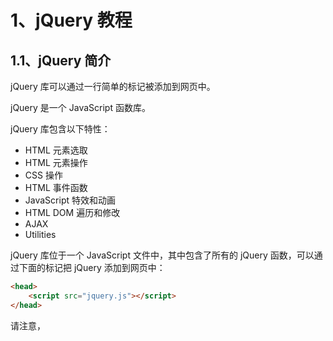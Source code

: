 # 1、jQuery 教程

## 1.1、jQuery 简介

jQuery 库可以通过一行简单的标记被添加到网页中。

jQuery 是一个 JavaScript 函数库。

jQuery 库包含以下特性：

- HTML 元素选取
- HTML 元素操作
- CSS 操作
- HTML 事件函数
- JavaScript 特效和动画
- HTML DOM 遍历和修改
- AJAX
- Utilities

jQuery 库位于一个 JavaScript 文件中，其中包含了所有的 jQuery 函数，可以通过下面的标记把 jQuery 添加到网页中：

```html
<head>
	<script src="jquery.js"></script>
</head>
```

请注意，<script> 标签应该位于页面的 <head> 部分。JavaScript 是 HTML5 以及所有现代浏览器中的默认脚本语言！所以不需要在 <script> 标签中使用 type="text/javascript" 。



下载 jQuery
共有两个版本的 jQuery 可供下载：一份是精简过的，另一份是未压缩的（供调试或阅读）；这两个版本都可从  [jQuery.com](http://docs.jquery.com/Downloading_jQuery#Download_jQuery)  下载。



如果不愿意在自己的计算机上存放 jQuery 库，那么可以从 Google 或 Microsoft 加载 CDN jQuery 核心文件。

```html
<!--使用 Google 的 CDN-->
<script type="text/javascript" src="http://ajax.googleapis.com/ajax/libs/jquery/1.8.0/jquery.min.js"></script>

<!--使用 Microsoft 的 CDN-->
<script type="text/javascript" src="http://ajax.aspnetcdn.com/ajax/jQuery/jquery-1.8.0.js"></script>
```

使用谷歌或微软的 jQuery，有一个很大的优势：许多用户在访问其他站点时，已经从谷歌或微软加载过 jQuery。当他们访问您的站点时，会从缓存中加载 jQuery，这样可以减少加载时间。同时，大多数 CDN 都可以确保当用户向其请求文件时，会从离用户最近的服务器上返回响应，这样也可以提高加载速度。



## 1.2、jQuery 语法

通过 jQuery，您可以选取（查询，query） HTML 元素，并对它们执行“操作”（actions）。



基础语法是：*$(selector).action()*

- 美元符号定义 jQuery
- 选择符（selector）“查询”和“查找” HTML 元素
- jQuery 的 action() 执行对元素的操作

示例：

`$(this).hide()` - 隐藏当前元素

`$("p").hide()` - 隐藏所有段落

`$(".test").hide()` - 隐藏所有 class="test" 的所有元素

`$("#test").hide()` - 隐藏所有 id="test" 的元素



**文档就绪函数**

实例中的所有 jQuery 函数位于一个 document ready 函数中：

```javascript
$(document).ready(function(){
	--- jQuery functions go here ----
});
//可以简写为
$(function(){
    --- jQuery functions go here ----
})
```

这是为了防止文档在完全加载（就绪）之前运行 jQuery 代码。

如果在文档没有完全加载之前就运行函数，操作可能失败。下面是两个具体的例子：

- 试图隐藏一个不存在的元素
- 获得未完全加载的图像的大小



## 1.3、jQuery 选择器

jQuery 元素选择器和属性选择器允许您通过标签名、属性名或内容对 HTML 元素进行选择。

选择器允许您对 HTML 元素组或单个元素进行操作。

在 HTML DOM 术语中：选择器允许您对 DOM 元素组或单个 DOM 节点进行操作。



| 选择器               | 实例                         | 选取                                       |
| -------------------- | ---------------------------- | ------------------------------------------ |
| `*`                  | `$("*")`                     | 所有元素                                   |
| `#id`                | `$("#lastname")`             | id="lastname" 的元素                       |
| `.class`             | `$(".intro")`                | 所有 class="intro" 的元素                  |
| `element`            | `$("p")`                     | 所有 <p> 元素                              |
| `.class.class`       | `$(".intro.demo")`           | 所有 class="intro" 且 class="demo" 的元素  |
|                      |                              |                                            |
| `:first`             | `$("p:first")`               | 第一个 <p> 元素                            |
| `:last`              | `$("p:last")`                | 最后一个 <p> 元素                          |
| `:even`              | `$("tr:even")`               | 所有偶数 <tr> 元素                         |
| `:odd`               | `$("tr:odd")`                | 所有奇数 <tr> 元素                         |
|                      |                              |                                            |
| `:eq(index)`         | `$("ul li:eq(3)")`           | 列表中的第四个元素（index 从 0 开始）      |
| `gt(no)`             | `$("ul li:gt(3)")`           | 列出 index 大于 3 的元素                   |
| `lt(no)`             | `$("ul li:lt(3)")`           | 列出 index 小于 3 的元素                   |
| `:not(*selector*)`   | `$("input:not(:empty)")`     | 所有不为空的 input 元素                    |
|                      |                              |                                            |
| `:header`            | `$(":header")`               | 所有标题元素 `<h1>` - `<h6>`               |
| `:animated`          |                              | 所有动画元素                               |
|                      |                              |                                            |
| `:contains(text)`    | `$(":contains('W3School')")` | 包含指定字符串的所有元素                   |
| `:empty`             | `$(":empty")`                | 无子（元素）节点的所有元素                 |
| `:hidden`            | `$("p:hidden")`              | 所有隐藏的 <p> 元素                        |
| `:visible`           | `$("table:visible")`         | 所有可见的表格                             |
|                      |                              |                                            |
| `s1,s2,s3`           | `$("th,td,.intro")`          | 所有带有匹配选择的元素                     |
|                      |                              |                                            |
| `[attribute]`        | `$("[href]")`                | 所有带有 href 属性的元素                   |
| `[attribute=value]`  | `$("[href='#']")`            | 所有 href 属性的值等于 "#" 的元素          |
| `[attribute!=value]` | `$("[href!='#']")`           | 所有 href 属性的值不等于 "#" 的元素        |
| `[attribute$=value]` | `$("[href$='.jpg']")`        | 所有 href 属性的值包含以 ".jpg" 结尾的元素 |
|                      |                              |                                            |
| `:input`             | `$(":input")`                | 所有 <input> 元素                          |
| `:text`              | `$(":text")`                 | 所有 type="text" 的 <input> 元素           |
| `:password`          | `$(":password")`             | 所有 type="password" 的 <input> 元素       |
| `:radio`             | `$(":radio")`                | 所有 type="radio" 的 <input> 元素          |
| `:checkbox`          | `$(":checkbox")`             | 所有 type="checkbox" 的 <input> 元素       |
| `:submint`           | `$(":submit")`               | 所有 type="submit" 的 <input> 元素         |
| `:reset`             | `$(":reset")`                | 所有 type="reset" 的 <input> 元素          |
| `:button`            | `$(":button")`               | 所有 type="button" 的 <input> 元素         |
| `:image`             | `$(":image")`                | 所有 type="image" 的 <input> 元素          |
| `:file`              | `$(":file")`                 | 所有 type="file" 的 <input> 元素           |
|                      |                              |                                            |
| `:enabled`           | `$(":enabled")`              | 所有激活的 input 元素                      |
| `:disabled`          | `$(":disabled")`             | 所有禁用的 input 元素                      |
| `:selected`          | `$(":selected")`             | 所有被选取的 input 元素                    |
| `:checked`           | `$(":checked")`              | 所有被选中的 input 元素                    |



**更多的选择器实例**

| 语法                   | 描述                                                 |
| ---------------------- | ---------------------------------------------------- |
| `$(this)`              | 当前 HTML 元素                                       |
| `$("ul li:first")`     | 每个 <ul> 的第一个 <li> 元素                         |
| `$("div#intro .head")` | id="intro" 的 <div> 元素中的所有 class="head" 的元素 |



## 1.4、jQuery 事件

jQuery 是为事件处理特别设计的。

<br>

**jQuery 事件函数**

jQuery 事件处理方法是 jQuery 中的核心函数。

事件处理程序指的是当 HTML 中发生某些事件时所调用的方法。术语由事件 “触发”（或“激发”）经常会被使用。

```html
<body>
    <h2>This is a heading</h2>
    <p>This is a paragraph.</p>
    <p>This is another paragraph.</p>
    <button type="button">Click me</button>
    <script>
        $(document).ready(function () {
            $("button").click(function () {
                $("p").hide();
            })
        })
    </script>
</body>
```

在上面的例子中，当按钮的点击事件被触发时会调用一个函数：

```javascript
$("button").click(function() {..some code... } )
```

该方法隐藏所有 `<p>` 元素：

```javascript
$("p").hide();
```

<br>

**jQuery 名称冲突**

jQuery 使用 `$` 符号作为 jQuery 的简写方式。

某些其他 JavaScript 库中的函数（比如 Prototype）同样使用 `$` 符号；jQuery 使用名为 `noConflict()` 的方法来解决该问题。

`var jq=jQuery.noConflict()`，帮助您使用自己的名称（比如 `jq`）来代替 `$` 符号。

```html
<body>
    <p>这是一个段落。</p>
    <button>测试 jQuery</button>
    <script>
        //$ => jQuery
        $.noConflict();
        //$ => jQ
        //var jQ = jQuery.noConflict();
        jQuery(document).ready(function () {
            jQuery("button").click(function () {
                jQuery("p").text("jQuery 仍在运行！");
            });
        });
    </script>
</body>
```

<br>

**jQuery 事件**

下面是 jQuery 中事件方法的一些例子：

| Event 函数                        | 绑定函数至                                     |
| --------------------------------- | ---------------------------------------------- |
| `$(document).ready(function)`     | 将函数绑定到文档的就绪事件（当文档完成加载时） |
| `$(selector).click(function)`     | 触发或将函数绑定到被选元素的点击事件           |
| `$(selector).dblclick(function)`  | 触发或将函数绑定到被选元素的双击事件           |
| `$(selector).focus(function)`     | 触发或将函数绑定到被选元素的获得焦点事件       |
| `$(selector).mouseover(function)` | 触发或将函数绑定到被选元素的鼠标悬停事件       |

<br>

**jQuery 获取当前事件对象**

有两种常用方法：

- 通过参数传入：

	```html
	<button onclick="clickEvent(this)"></button>
	...
	<script>
	    function clickEvent(event) {
	        $(event);
	    }
	</script>
	```

- 在事件方法体中通过 `$(this)` 获取：

	```html
	<button id="btn"></button>
	...
	<script>
	    $('#btn').click(function () {
	        $(this);
	    })
	</script>
	```

<br>

# 2、jQuery 效果 

## 2.1、jQuery 隐藏/显示

**jQuery hide() 和 show()**

通过 jQuery，可以使用 hide() 和 show() 方法来隐藏和显示 HTML 元素：

```javascript
$("#hide").click(function(){
  $("p").hide();
});

$("#show").click(function(){
  $("p").show();
});
```

语法：

```javascript
$(selector).hide(speed,callback);
$(selector).show(speed,callback);
```

可选的 speed 参数规定隐藏/显示的速度，可以取以下值："slow"、"fast" 或毫秒。

可选的 callback 参数是隐藏或显示完成后所执行的函数名称。



**jQuery toggle()**

通过 jQuery，您可以使用 toggle() 方法来切换 hide() 和 show() 方法。

显示被隐藏的元素，并隐藏已显示的元素：

```javascript
$("button").click(function(){
  $("p").toggle();
});
```

语法：

```javascript
$(selector).toggle(speed,callback);
```

可选的 speed 参数规定隐藏/显示的速度，可以取以下值："slow"、"fast" 或毫秒。

可选的 callback 参数是 toggle() 方法完成后所执行的函数名称。



## 2.2、jQuery 淡入淡出

通过 jQuery 可以实现元素的淡入淡出效果。

jQuery 拥有下面四种 fade 方法：

- fadeIn()
- fadeOut()
- fadeToggle()
- fadeTo()



**jQuery fadeIn() 方法**

jQuery fadeIn() 用于淡入已隐藏的元素。

```javascript
$("button").click(function(){
  $("#div1").fadeIn();
  $("#div2").fadeIn("slow");
  $("#div3").fadeIn(3000);
});
```

语法：

```javascript
$(selector).fadeIn(speed,callback);
```

可选的 speed 参数规定效果的时长。它可以取以下值："slow"、"fast" 或毫秒。

可选的 callback 参数是 fading 完成后所执行的函数名称。



**jQuery fadeOut() 方法**

jQuery fadeOut() 方法用于淡出可见元素。

```javascript
$("button").click(function(){
  $("#div1").fadeOut();
  $("#div2").fadeOut("slow");
  $("#div3").fadeOut(3000);
});
```

语法：

```javascript
$(selector).fadeOut(speed,callback);
```

可选的 speed 参数规定效果的时长。它可以取以下值："slow"、"fast" 或毫秒。

可选的 callback 参数是 fading 完成后所执行的函数名称。



**jQuery fadeToggle() 方法**

jQuery fadeToggle() 方法可以在 fadeIn() 与 fadeOut() 方法之间进行切换。

如果元素已淡出，则 fadeToggle() 会向元素添加淡入效果。如果元素已淡入，则 fadeToggle() 会向元素添加淡出效果。

```javascript
$("button").click(function(){
  $("#div1").fadeToggle();
  $("#div2").fadeToggle("slow");
  $("#div3").fadeToggle(3000);
});
```

语法：

```javascript
$(selector).fadeToggle(speed,callback);
```

可选的 speed 参数规定效果的时长。它可以取以下值："slow"、"fast" 或毫秒。

可选的 callback 参数是 fading 完成后所执行的函数名称。



**jQuery fadeTo() 方法**

jQuery fadeTo() 方法允许渐变为给定的不透明度（值介于 0 与 1 之间）。

```javascript
$("button").click(function(){
  $("#div1").fadeTo("slow",0.15);
  $("#div2").fadeTo("slow",0.4);
  $("#div3").fadeTo("slow",0.7);
});
```

语法：

```javascript
$(selector).fadeTo(speed,opacity,callback);
```

必需的 speed 参数规定效果的时长。它可以取以下值："slow"、"fast" 或毫秒。

fadeTo() 方法中必需的 opacity 参数将淡入淡出效果设置为给定的不透明度（值介于 0 与 1 之间）。

可选的 callback 参数是该函数完成后所执行的函数名称。



## 2.3、jQuery 滑动

jQuery 滑动方法可使元素上下滑动。

jQuery 拥有以下滑动方法：

- slideDown()
- slideUp()
- slideToggle()



**jQuery slideDown() 方法**

jQuery slideDown() 方法用于向下滑动元素。

```javascript
$("#flip").click(function(){
  $("#panel").slideDown();
});
```

语法：

```javascript
$(selector).slideDown(speed,callback);
```

可选的 speed 参数规定效果的时长。它可以取以下值："slow"、"fast" 或毫秒。

可选的 callback 参数是滑动完成后所执行的函数名称。



**jQuery slideUp() 方法**

jQuery slideUp() 方法用于向上滑动元素。

```javascript
$("#flip").click(function(){
  $("#panel").slideUp();
});
```

语法：

```javascript
$(selector).slideUp(speed,callback);
```

可选的 speed 参数规定效果的时长。它可以取以下值："slow"、"fast" 或毫秒。

可选的 callback 参数是滑动完成后所执行的函数名称。



**jQuery slideToggle() 方法**

jQuery slideToggle() 方法可以在 slideDown() 与 slideUp() 方法之间进行切换。

如果元素向下滑动，则 slideToggle() 可向上滑动它们。

如果元素向上滑动，则 slideToggle() 可向下滑动它们。

```javascript
$("#flip").click(function(){
  $("#panel").slideToggle();
});
```

语法：

```javascript
$(selector).slideToggle(speed,callback);
```

可选的 speed 参数规定效果的时长。它可以取以下值："slow"、"fast" 或毫秒。

可选的 callback 参数是滑动完成后所执行的函数名称。



## 2.4、jQuery 动画

jQuery animate() 方法允许创建自定义的动画。



**jQuery 动画 - animate() 方法**

jQuery animate() 方法用于创建自定义动画。

```javascript
//把 <div> 元素移动到左边，直到 left 属性等于 250 像素为止
$("button").click(function(){
  $("div").animate({left:'250px'});
}); 
```

语法：

```javascript
$(selector).animate({params},speed,callback);
```

必需的 params 参数定义形成动画的 CSS 属性。

可选的 speed 参数规定效果的时长。它可以取以下值："slow"、"fast" 或毫秒。

可选的 callback 参数是动画完成后所执行的函数名称。

**提示：**默认地，所有 HTML 元素都有一个静态位置，且无法移动。如需对位置进行操作，要记得首先把元素的 CSS position 属性设置为 relative、fixed 或 absolute！



**jQuery animate() - 操作多个属性**

注意，生成动画的过程中可同时使用多个属性：

```javascript
$("button").click(function(){
  $("div").animate({
    left:'250px',
    opacity:'0.5',
    height:'150px',
    width:'150px'
  });
});
```

==几乎==可以用 animate() 方法来操作所有 CSS 属性！不过，需要记住一件重要的事情：当使用 animate() 时，必须使用 Camel 标记法（驼峰）书写所有的属性名，比如，必须使用 paddingLeft 而不是 padding-left，使用 marginRight 而不是 margin-right，等等。

同时，色彩动画并不包含在核心 jQuery 库中；如果需要生成颜色动画，需要从 jQuery.com 下载 Color Animations 插件。



**jQuery animate() - 使用相对值**

也可以定义相对值（该值相对于元素的当前值）。需要在值的前面加上 += 或 -=：

```javascript
$("button").click(function(){
  $("div").animate({
    left:'250px',
    height:'+=150px',
    width:'+=150px'
  });
});
```



**jQuery animate() - 使用预定义的值**

甚至可以把属性的动画值设置为 "show"、"hide" 或 "toggle"：

```javascript
$("button").click(function(){
  $("div").animate({
    height:'toggle'
  });
});
```



**jQuery animate() - 使用队列功能**

默认地，jQuery 提供针对动画的队列功能。

这意味着如果在彼此之后编写多个 animate() 调用，jQuery 会创建包含这些方法调用的“内部”队列。然后逐一运行这些 animate 调用。

```javascript
//隐藏，如果希望在彼此之后执行不同的动画，那么需要利用队列功能
$("button").click(function(){
  var div=$("div");
  div.animate({height:'300px',opacity:'0.4'},"slow");
  div.animate({width:'300px',opacity:'0.8'},"slow");
  div.animate({height:'100px',opacity:'0.4'},"slow");
  div.animate({width:'100px',opacity:'0.8'},"slow");
});
```

```javascript
// 将<div> 元素移动到右边，然后增加文本的字号：
$("button").click(function(){
  var div=$("div");
  div.animate({left:'100px'},"slow");
  div.animate({fontSize:'3em'},"slow");
});
```



## 2.5、jQuery stop()

jQuery stop() 方法用于在动画或效果完成前对它们进行停止。

stop() 方法适用于所有 jQuery 效果函数，包括滑动、淡入淡出和自定义动画。

```javascript
$("#stop").click(function(){
  $("#panel").stop();
});
```

语法：

```javascript
$(selector).stop(stopAll,goToEnd);
```

可选的 stopAll 参数规定是否应该清除动画队列。默认是 false，即仅停止活动的动画，允许任何排入队列的动画向后执行。

可选的 goToEnd 参数规定是否立即完成当前动画。默认是 false。

因此，默认地，stop() 会清除在被选元素上指定的当前动画。



## 2.6、jQuery Callback

**jQuery 动画的问题**

许多 jQuery 函数涉及动画。这些函数也许会将 *speed* 或 *duration* 作为可选参数。

例子：**$("p").hide("slow")**

*speed* 或 *duration* 参数可以设置许多不同的值，比如 "slow", "fast", "normal" 或毫秒。

```javascript
$("button").click(function(){
  $("p").hide(1000);
});
```

由于 JavaScript 语句（指令）是逐一执行的 - 按照次序，动画之后的语句可能会产生错误或页面冲突，因为动画还没有完成。

为了避免这个情况，可以以参数的形式添加 Callback 函数。



**jQuery Callback 函数**

当动画 100% 完成后，即调用 Callback 函数。

典型的语法：

```javascript
$(selector).hide(speed,callback)
```

*callback* 参数是一个在 hide 操作完成后被执行的函数。

错误（没有 callback）

```javascript
$("p").hide(1000);
alert("The paragraph is now hidden");
```

正确（有 callback）

```javascript
$("p").hide(1000,function(){
alert("The paragraph is now hidden");
});
```



## 2.7、jQuery Chaining

通过 jQuery 可以把动作/方法链接起来。Chaining 允许在一条语句中运行多个 jQuery 方法（在相同的元素上）。



**jQuery 方法链接**

直到现在，我们都是一次写一条 jQuery 语句（一条接着另一条）；不过，有一种名为链接（chaining）的技术，允许在相同的元素上运行多条 jQuery 命令，一条接着另一条。这样的话，浏览器就不必多次查找相同的元素。

如需链接一个动作，只需简单地把该动作追加到之前的动作上。

下面的例子把 css(), slideUp(), and slideDown() 链接在一起。"p1" 元素首先会变为红色，然后向上滑动，然后向下滑动：

```javascript
$("#p1").css("color","red").slideUp(2000).slideDown(2000);
```

如果需要，我们也可以添加多个方法调用。

**提示：**当进行链接时，代码行会变得很差。不过，jQuery 在语法上不是很严格；可以按照希望的格式来写，包含折行和缩进。

```javascript
$("#p1").css("color","red")
  .slideUp(2000)
  .slideDown(2000);
```

jQuery 会抛掉多余的空格，并按照一行长代码来执行上面的代码行。



# 3、jQuery HTML

## 3.1、jQuery 获取

jQuery 拥有可操作 HTML 元素和属性的强大方法。



**获得内容 - text()、html() 以及 val()**

三个简单实用的用于 DOM 操作的 jQuery 方法：

- text() - 设置或返回所选元素的文本内容
- html() - 设置或返回所选元素的内容（包括 HTML 标记）
- val() - 设置或返回表单字段的值

```javascript
$("#btn1").click(function(){
  alert("Text: " + $("#test").text());
});
$("#btn2").click(function(){
  alert("HTML: " + $("#test").html());
});
```

```javascript
$("#btn1").click(function(){
  alert("Value: " + $("#test").val());
});
```



**获取属性 - attr()**

jQuery attr() 方法用于获取属性值。

```javascript
$("button").click(function(){
  alert($("#w3s").attr("href"));
});
```



**获取属性 - prop()**

```javascript
$("button").click(function(){
    alert($("div").attr("color"));
});
```



## 3.2、jQuery 设置

**设置内容 - text()、html() 以及 val()**

- text() - 设置或返回所选元素的文本内容
- html() - 设置或返回所选元素的内容（包括 HTML 标记）
- val() - 设置或返回表单字段的值

```javascript
$("#btn1").click(function(){
  $("#test1").text("Hello world!");
});
$("#btn2").click(function(){
  $("#test2").html("<b>Hello world!</b>");
});
$("#btn3").click(function(){
  $("#test3").val("Dolly Duck");
});
```

上面的三个 jQuery 方法：text()、html() 以及 val()，同样拥有回调函数。回调函数由两个参数：被选元素列表中当前元素的下标，以及原始（旧的）值。然后以函数新值返回您希望使用的字符串。

```javascript
$("#btn1").click(function(){
  $("#test1").text(function(i,origText){
    return "Old text: " + origText + " New text: Hello world!
    (index: " + i + ")";
  });
});

$("#btn2").click(function(){
  $("#test2").html(function(i,origText){
    return "Old html: " + origText + " New html: Hello <b>world!</b>
    (index: " + i + ")";
  });
});
```



**设置属性 - attr()**

jQuery attr() 方法也用于设置/改变属性值。

```javascript
$("button").click(function(){
  $("#w3s").attr("href","http://www.w3school.com.cn/jquery");
});
```

attr() 方法也允许同时设置多个属性。

```javascript
$("button").click(function(){
  $("#w3s").attr({
    "href" : "http://www.w3school.com.cn/jquery",
    "title" : "W3School jQuery Tutorial"
  });
});
```

jQuery 方法 attr()，也提供回调函数。回调函数由两个参数：被选元素列表中当前元素的下标，以及原始（旧的）值。然后以函数新值返回您希望使用的字符串。

```javascript
$("button").click(function(){
  $("#w3s").attr("href", function(i,origValue){
    return origValue + "/jquery";
  });
});
```



**设置属性 - prop()**

prop() 方法设置或返回被选元素的属性和值。功能和 attr() 基本相似，但是用法上有所不同。

在 1.9.0 的版本中：

```html
<input type="checkbox" />
<script>
    $(function() {
        $('input').click(function() {
            $(this).attr('checked');
        });
    });
</script>
```

点击 checkbox，**结果都是 undefined**，而在 1.8.3 的版本中，**结果是 checked 和 undefined**。

根据官方的建议：**要检索和更改 DOM 属性，例如表单元素的选中、选中或禁用状态，请使用 .prop（）方法。**



## 3.3、jQuery 添加

通过 jQuery，可以很容易地添加新元素/内容。

- append() - 在被选元素的结尾插入内容
- prepend() - 在被选元素的开头插入内容
- after() - 在被选元素之后插入内容
- before() - 在被选元素之前插入内容



**jQuery append() 方法**

jQuery append() 方法在被选元素的结尾插入内容。

```javascript
$("p").append("Some appended text.");
```



**jQuery prepend() 方法**

jQuery prepend() 方法在被选元素的开头插入内容。

```javascript
$("p").prepend("Some prepended text.");
```



**通过 append() 和 prepend() 方法添加若干新元素**

append() 和 prepend() 方法能够通过参数接收无限数量的新元素。可以通过 jQuery 来生成文本/HTML（就像上面的例子那样），或者通过 JavaScript 代码和 DOM 元素。

在下面的例子中，创建若干个新元素。这些元素可以通过 text/HTML、jQuery 或者 JavaScript/DOM 来创建。然后通过 append() 方法把这些新元素追加到文本中（对 prepend() 同样有效）：

```javascript
function appendText(){
  var txt1="<p>Text.</p>";               // 以 HTML 创建新元素
  var txt2=$("<p></p>").text("Text.");   // 以 jQuery 创建新元素
  var txt3=document.createElement("p");  // 以 DOM 创建新元素
  txt3.innerHTML="Text.";
  $("p").append(txt1,txt2,txt3);         // 追加新元素
}
```



**jQuery after() 和 before() 方法**

jQuery after() 方法在被选元素之后插入内容。

jQuery before() 方法在被选元素之前插入内容。

```javascript
$("img").after("Some text after");

$("img").before("Some text before");
```



**通过 after() 和 before() 方法添加若干新元素**

after() 和 before() 方法能够通过参数接收无限数量的新元素。可以通过 text/HTML、jQuery 或者 JavaScript/DOM 来创建新元素。

在下面的例子中，创建若干个新元素。这些元素可以通过 text/HTML、jQuery 或者 JavaScript/DOM 来创建。然后通过 after() 方法把这些新元素插到文本中（对 before() 同样有效）：

```javascript
function afterText(){
  var txt1="<b>I </b>";                    // 以 HTML 创建新元素
  var txt2=$("<i></i>").text("love ");     // 通过 jQuery 创建新元素
  var txt3=document.createElement("big");  // 通过 DOM 创建新元素
  txt3.innerHTML="jQuery!";
  $("img").after(txt1,txt2,txt3);          // 在 img 之后插入新元素
}
```



## 3.4、jQuery 删除

通过 jQuery，可以很容易地删除已有的 HTML 元素。

- remove() - 删除被选元素（及其子元素）
- empty() - 从被选元素中删除子元素



**jQuery remove() 方法**

jQuery remove() 方法删除被选元素及其子元素。

```javascript
$("#div1").remove();
```



**jQuery empty() 方法**

jQuery empty() 方法删除被选元素的子元素。

```javascript
$("#div1").empty();
```



**过滤被删除的元素**

jQuery remove() 方法也可接受一个参数，允许对被删元素进行过滤；该参数可以是任何 jQuery 选择器的语法。

```javascript
//删除 class="italic" 的所有 <p> 元素：
$("p").remove(".italic");
```



## 3.5、jQuery CSS 类

jQuery 拥有若干进行 CSS 操作的方法。

- addClass() - 向被选元素添加一个或多个类
- removeClass() - 从被选元素删除一个或多个类
- toggleClass() - 对被选元素进行添加/删除类的切换操作
- css() - 设置或返回样式属性

下面的样式表将用于 3.5 的所有例子：

```css
.important{
  font-weight:bold;
  font-size:xx-large;
}

.blue{
  color:blue;
}
```



**jQuery addClass() 方法**

在添加类时，也可以选取多个元素：

```javascript
$("button").click(function(){
  $("h1,h2,p").addClass("blue");
  $("div").addClass("important");
});
```

也可以在 addClass() 方法中规定多个类：

```javascript
$("button").click(function(){
  $("#div1").addClass("important blue");
});
```



**jQuery removeClass() 方法**

```javascript
$("button").click(function(){
  $("h1,h2,p").removeClass("blue");
});
```



**jQuery toggleClass() 方法**

该方法对被选元素进行添加/删除类的切换操作：

```javascript
$("button").click(function(){
  $("h1,h2,p").toggleClass("blue");
});
```



## 3.6、jQuery css()

css() 方法设置或返回被选元素的一个或多个样式属性。



**返回 CSS 属性**

如需返回指定的 CSS 属性的值，请使用如下语法：

```javascript
css("propertyname");
```

```javascript
//返回首个匹配元素的 background-color 值：
$("p").css("background-color");
```



**设置 CSS 属性**

如需设置指定的 CSS 属性，请使用如下语法：

```javascript
css("propertyname","value");
```

```javascript
//为所有匹配元素设置 background-color 值：
$("p").css("background-color","yellow");
```



**设置多个 CSS 属性**

如需设置多个 CSS 属性，使用如下语法：

```javascript
css({"propertyname":"value","propertyname":"value",...});
```

为所有匹配元素设置 background-color 和 font-size：

```javascript
$("p").css({"background-color":"yellow","font-size":"200%"});
```



## 3.7、jQuery 尺寸

通过 jQuery，很容易处理元素和浏览器窗口的尺寸。

jQuery 提供多个处理尺寸的重要方法：

- width()
- height()
- innerWidth()
- innerHeight()
- outerWidth()
- outerHeight()



**jQuery width() 和 height() 方法**

width() 方法设置或返回元素的宽度（不包括内边距、边框或外边距）。

height() 方法设置或返回元素的高度（不包括内边距、边框或外边距）。

```javascript
//返回指定的 <div> 元素的宽度和高度：
$("button").click(function(){
  var txt="";
  txt+="Width: " + $("#div1").width() + "</br>";
  txt+="Height: " + $("#div1").height();
  $("#div1").html(txt);
});
```



**jQuery innerWidth() 和 innerHeight() 方法**

innerWidth() 方法返回元素的宽度（包括内边距）。

innerHeight() 方法返回元素的高度（包括内边距）。

```javascript
//返回指定的 <div> 元素的 inner-width/height：
$("button").click(function(){
  var txt="";
  txt+="Inner width: " + $("#div1").innerWidth() + "</br>";
  txt+="Inner height: " + $("#div1").innerHeight();
  $("#div1").html(txt);
});
```



**jQuery outerWidth() 和 outerHeight() 方法**

outerWidth() 方法返回元素的宽度（包括内边距和边框）。

outerHeight() 方法返回元素的高度（包括内边距和边框）。

```javascript
//返回指定的 <div> 元素的 outer-width/height：
$("button").click(function(){
  var txt="";
  txt+="Outer width: " + $("#div1").outerWidth() + "</br>";
  txt+="Outer height: " + $("#div1").outerHeight();
  $("#div1").html(txt);
});
```

outerWidth(true) 方法返回元素的宽度（包括内边距、边框和外边距）。

outerHeight(true) 方法返回元素的高度（包括内边距、边框和外边距）。

```javascript
$("button").click(function(){
  var txt="";
  txt+="Outer width (+margin): " + $("#div1").outerWidth(true) + "</br>";
  txt+="Outer height (+margin): " + $("#div1").outerHeight(true);
  $("#div1").html(txt);
});
```



**jQuery - 更多的 width() 和 height()**

```javascript
//返回文档（HTML 文档）和窗口（浏览器视口）的宽度和高度：
$("button").click(function(){
  var txt="";
  txt+="Document width/height: " + $(document).width();
  txt+="x" + $(document).height() + "\n";
  txt+="Window width/height: " + $(window).width();
  txt+="x" + $(window).height();
  alert(txt);
});
```

```javascript
//设置指定的 <div> 元素的宽度和高度：
$("button").click(function(){
  $("#div1").width(500).height(500);
});
```



# 4、jQuery 遍历

## 4.1、jQuery 祖先

这些 jQuery 方法用于向上遍历 DOM 树：

- parent()
- parents()
- parentsUntil()



**jQuery parent() 方法**

parent() 方法返回被选元素的直接父元素。该方法只会向上一级对 DOM 树进行遍历。

```javascript
//返回每个 <span> 元素的的直接父元素：
$(document).ready(function(){
  $("span").parent();
});
```



**jQuery parents() 方法**

parents() 方法返回被选元素的所有祖先元素，它一路向上直到文档的根元素 (<html>)。

```javascript
$(document).ready(function(){
  $("span").parents();
});
```

也可以使用可选参数来过滤对祖先元素的搜索。

```javascript
//返回所有 <span> 元素的所有祖先，并且它是 <ul> 元素：
$(document).ready(function(){
  $("span").parents("ul");
});
```



**jQuery parentsUntil() 方法**

parentsUntil() 方法返回介于两个给定元素之间的所有祖先元素。

```javascript
//返回介于 <span> 与 <div> 元素之间的所有祖先元素：
$(document).ready(function(){
  $("span").parentsUntil("div");
});
```



## 4.2、jQuery 后代

下面两个是用于向下遍历 DOM 树的 jQuery 方法：

- children()
- find()



**jQuery children() 方法**

children() 方法返回被选元素的所有直接子元素。该方法只会向下一级对 DOM 树进行遍历。

```javascript
//返回每个 <div> 元素的所有直接子元素：
$(document).ready(function(){
  $("div").children();
});
```

也可以使用可选参数来过滤对子元素的搜索。

```javascript
//下面的例子返回类名为 "1" 的所有 <p> 元素，并且它们是 <div> 的直接子元素：
$(document).ready(function(){
  $("div").children("p.1");
});
```



**jQuery find() 方法**

find() 方法返回被选元素的后代元素，一路向下直到最后一个后代。

```javascript
//返回属于 <div> 后代的所有 <span> 元素：
$(document).ready(function(){
  $("div").find("span");
});
```

```javascript
//返回 <div> 的所有后代：
$(document).ready(function(){
  $("div").find("*");
});
```



## 4.3、jQuery 同胞

同胞拥有相同的父元素。

jQuery 有许多有用的方法在 DOM 树进行水平遍历：

- siblings()
- next()
- nextAll()
- nextUntil()
- prev()
- prevAll()
- prevUntil()



**jQuery siblings() 方法**

siblings() 方法返回被选元素的所有同胞元素。

```javascript
//返回 <h2> 的所有同胞元素：
$(document).ready(function(){
  $("h2").siblings();
});
```

也可以使用可选参数来过滤对同胞元素的搜索。

```javascript
//返回属于 <h2> 的同胞元素的所有 <p> 元素：
$(document).ready(function(){
  $("h2").siblings("p");
});
```



**jQuery next() 方法**

next() 方法返回被选元素的下一个同胞元素。该方法只返回一个元素。

```javascript
//返回 <h2> 的下一个同胞元素：
$(document).ready(function(){
  $("h2").next();
})
```



**jQuery nextAll() 方法**

nextAll() 方法返回被选元素的所有跟随的同胞元素。

```javascript
//返回 <h2> 的所有跟随的同胞元素：
$(document).ready(function(){
  $("h2").nextAll();
});
```



**jQuery nextUntil() 方法**

nextUntil() 方法返回介于两个给定参数之间的所有跟随的同胞元素。

```javascript
//返回介于 <h2> 与 <h6> 元素之间的所有同胞元素：
$(document).ready(function(){
  $("h2").nextUntil("h6");
});
```



**jQuery prev(), prevAll() & prevUntil() 方法**

prev(), prevAll() 以及 prevUntil() 方法的工作方式与上面的方法类似，只不过方向相反而已：它们返回的是前面的同胞元素（在 DOM 树中沿着同胞元素向后遍历，而不是向前）。



## 4.4、jQuery 过滤

三个最基本的过滤方法是：first(), last() 和 eq()，它们允许基于其在一组元素中的位置来选择一个特定的元素。

其他过滤方法，比如 filter() 和 not() 允许选取匹配或不匹配某项指定标准的元素。



**jQuery first() 方法**

first() 方法返回被选元素的首个元素。

```javascript
//选取首个 <div> 元素内部的第一个 <p> 元素：
$(document).ready(function(){
  $("div p").first();
});
```



**jQuery last() 方法**

last() 方法返回被选元素的最后一个元素。

```javascript
//选择最后一个 <div> 元素中的最后一个 <p> 元素：
$(document).ready(function(){
  $("div p").last();
});
```



**jQuery eq() 方法**

eq() 方法返回被选元素中带有指定索引号的元素。索引号从 0 开始，因此首个元素的索引号是 0 而不是 1。

```javascript
//选取第二个 <p> 元素（索引号 1）：
$(document).ready(function(){
  $("p").eq(1);
});
```



**jQuery filter() 方法**

filter() 方法允许规定一个标准。不匹配这个标准的元素会被从集合中删除，匹配的元素会被返回。

```javascript
//返回带有类名 "intro" 的所有 <p> 元素：
$(document).ready(function(){
  $("p").filter(".intro");
});
```



**jQuery not() 方法**

not() 方法返回不匹配标准的所有元素。not() 方法与 filter() 相反。

```javascript
//返回不带有类名 "intro" 的
$(document).ready(function(){
  $("p").not(".intro");
});
```



## 4.5、each()/map()

**each()**

each() 方法规定为每个匹配元素规定运行的函数。

> 返回 false 可用于及早停止循环。

**语法：**

```javascript
$(selector).each(function(index,element))
```

| 参数                        | 描述                                                         |
| --------------------------- | ------------------------------------------------------------ |
| function ( index, element ) | 必需。为每个匹配元素规定运行的函数。<br> - index：选择器的 index 的位置<br> - element：当前的元素（也可用 `this` 选择器） |

**实例：**

```html

<body>
<button>输出每个列表项的值</button>
<ul>
    <li>Coffee</li>
    <li>Milk</li>
    <li>Soda</li>
</ul>
<script type="text/javascript">
$(document).ready(function(){
  $("button").click(function(){
    $("li").each(function(){
      alert($(this).text())
    });
  });
});
</script>
</body>
```

```
Coffee
Milk
Soda
```



**map()**

map() 方法用于使用指定函数处理数组中的每个元素(或对象的每个属性)，并将处理结果封装为新的数组返回。

> 在jQuery 1.6 之前，该函数只支持遍历数组；从 1.6 开始，该函数也支持遍历对象。
> map() 还会为函数传入两个参数：其一是当前迭代的元素或属性值，其二是当前迭代项的数组索引或对象属性名。
> 该函数返回值将作为结果数组中的一个元素，如果返回值为 null 或 undefined，则不会被添加到结果数组中。

**语法：**

```javascript
$.map( object, callback )
```

| 参数                           | 描述                                        |
| ------------------------------ | ------------------------------------------- |
| object                         | Array/Object类型 指定的需要处理的数组或对象 |
| callback ( domElement, index ) | 对当前集合中的每个元素调用的函数对象。      |

**实例：**

```html
<body>
<div></div>
<p></p>
<span></span>
<script>
$(function () { 
	var arr = [ "a", "b", "c", "d", "e" ];
	$("div").text(arr.join(", "));
	arr = $.map(arr, function(n, i){
		return (n.toUpperCase() + i);
	});
	$("p").text(arr.join(", "));
	arr = $.map(arr, function (a) {
		return a + a;
	});
	$("span").text(arr.join(", "));
})
</script>
</body>
```

```
a, b, c, d, e
A0, B1, C2, D3, E4
A0A0, B1B1, C2C2, D3D3, E4E4
```



# 5、jQuery AJAX

## 5.1、jQuery Load

**jQuery load() 方法**

jQuery `load()` 方法是简单但强大的 AJAX 方法。从服务器加载数据，并把返回的数据放入被选元素中。

<br>

**语法：**

```javascript
$(selector).load(URL,data,callback);
```

必需的 *URL* 参数规定您希望加载的 URL。

可选的 *data* 参数规定与请求一同发送的查询字符串键/值对集合。

可选的 *callback* 参数是 `load()` 方法完成后所执行的函数名称。

<br>

**示例：**

这是示例文件（"demo_test.txt"）的内容：

```txt
<h2>jQuery and AJAX is FUN!!!</h2>
<p id="p1">This is some text in a paragraph.</p>
```

把文件 "demo_test.txt" 的内容加载到指定的 `<div>` 元素中：

```javascript
$("#div1").load("demo_test.txt");
```

也可以把 jQuery 选择器添加到 URL 参数。

```javascript
//把 "demo_test.txt" 文件中 id="p1" 的元素的内容，加载到指定的 <div> 元素中：
$("#div1").load("demo_test.txt #p1");
```

可选的 *callback* 参数规定当 `load()` 方法完成后所要允许的回调函数。回调函数可以设置不同的参数：

- *responseTxt* - 包含调用成功时的结果内容
- *statusTXT* - 包含调用的状态
- *xhr* - 包含 XMLHttpRequest 对象

```javascript
//load() 方法完成后显示一个提示框。如果 load() 方法已成功，则显示“外部内容加载成功！”，而如果失败，则显示错误消息：
$("button").click(function(){
  $("#div1").load("demo_test.txt",function(responseTxt,statusTxt,xhr){
    if(statusTxt=="success")
      alert("外部内容加载成功！");
    if(statusTxt=="error")
      alert("Error: "+xhr.status+": "+xhr.statusText);
  });
});
```

<br>

## 5.2、jQuery Get/Post

两种在客户端和服务器端进行请求-响应的常用方法是：GET 和 POST。

- *GET* - 从指定的资源请求数据
- *POST* - 向指定的资源提交要处理的数据

GET 基本上用于从服务器获得（取回）数据。注释：GET 方法可能返回缓存数据。

POST 也可用于从服务器获取数据。不过，POST 方法不会缓存数据，并且常用于连同请求一起发送数据。



**jQuery $.get() 方法**

$.get() 方法通过 HTTP GET 请求从服务器上请求数据。

**语法：**

```javascript
$.get(URL,callback);
```

必需的 *URL* 参数规定您希望请求的 URL。

可选的 *callback* 参数是请求成功后所执行的函数名。

**实例：**

```javascript
$("button").click(function(){
  $.get("demo_test.asp",function(data,status){
    alert("Data: " + data + "\nStatus: " + status);
  });
});
```

$.get() 的第一个参数是希望请求的 URL（"demo_test.asp"）。

第二个参数是回调函数。第一个回调参数存有被请求页面的内容，第二个回调参数存有请求的状态。



**jQuery $.post() 方法**

$.post() 方法通过 HTTP POST 请求从服务器上请求数据。

**语法：**

```javascript
$.post(URL,data,callback);
```

必需的 *URL* 参数规定您希望请求的 URL。

可选的 *data* 参数规定连同请求发送的数据。

可选的 *callback* 参数是请求成功后所执行的函数名。

**实例：**

```javascript
$("button").click(function(){
  $.post("demo_test_post.asp",
  {
    name:"Donald Duck",
    city:"Duckburg"
  },
  function(data,status){
    alert("Data: " + data + "\nStatus: " + status);
  });
});
```

$.post() 的第一个参数是希望请求的 URL ("demo_test_post.asp")。

然后连同请求（name 和 city）一起发送数据。

"demo_test_post.asp" 中的 ASP 脚本读取这些参数，对它们进行处理，然后返回结果。

第三个参数是回调函数。第一个回调参数存有被请求页面的内容，而第二个参数存有请求的状态。



## 5.3、.serialize()

serialize() 方法通过序列化表单值，创建 URL 编码文本字符串。

可以选择一个或多个表单元素（比如 input 及/或 文本框），或者 form 元素本身。

序列化的值可在生成 AJAX 请求时用于 URL 查询字符串中。

**语法：**

```javascript
$(selector).serialize()
```

**实例：**

```html
<form>
    <div><input type="text" name="a" value="1" id="a"/></div>
    <div><input type="text" name="b" value="2" id="b"/></div>
    <div><input type="hidden" name="c" value="3" id="c"/></div>
    <div>
        <textarea name="d" rows="8" cols="40">4</textarea>
    </div>
    <div>
        <select name="e">
            <option value="5" selected="selected">5</option>
            <option value="6">6</option>
            <option value="7">7</option>
        </select>
    </div>
    <div>
        <input type="checkbox" name="f" value="8" id="f"/>
    </div>
    <div>
        <input type="submit" name="g" value="Submit" id="g"/>
    </div>
</form>
<script>
    $(function () {
        $('form').submit(function() {
            alert($(this).serialize());
            return false;
        });
    });
</script>
```

输出标准的查询字符串：

```
a=1&b=2&c=3&d=4&e=5
```

> 只会将 ”成功的控件“ 序列化为字符串。如果不使用按钮来提交表单，则不对提交按钮的值序列化。如果要表单元素的值包含到序列字符串中，元素必须使用 name 属性。



## 5.4、.serializeArray()

serializeArray() 方法通过序列化表单值来创建对象数组（名称和值）。

可以选择一个或多个表单元素（比如 input 及/或 textarea），或者 form 元素本身。

**语法：**

```javascript
$(selector).serializeArray()
```

**实例：**

```html
<form>
    <div><input type="text" name="a" value="1" id="a"/></div>
    <div><input type="text" name="b" value="2" id="b"/></div>
    <div><input type="hidden" name="c" value="3" id="c"/></div>
    <div>
        <textarea name="d" rows="8" cols="40">4</textarea>
    </div>
    <div>
        <select name="e">
            <option value="5" selected="selected">5</option>
            <option value="6">6</option>
            <option value="7">7</option>
        </select>
    </div>
    <div>
        <input type="checkbox" name="f" value="8" id="f"/>
    </div>
    <div>
        <input type="submit" name="g" value="Submit" id="g"/>
    </div>
</form>
<script>
    $(function () {
        $('form').submit(function() {
            console.log($(this).serializeArray());
            return false;
        });
    });
</script>
```

此方法返回的是 JSON 对象而非 JSON 字符串，需要使用插件或者第三方库进行字符串化操作。返回的 JSON 对象是由一个对象数组组成的，其中每个对象包含一个或两个名值对：name 参数和 value 参数（如果 value 不为空的话）。

上面的代码产生下面的数据结构（假设浏览器支持 console.log）：

```
[
  {
    name: a
    value: 1
  },
  {
    name: b
    value: 2
  },
  {
    name: c
    value: 3
  },
  {
    name: d
    value: 4
  },
  {
    name: e
    value: 5
  }
]
```



## 5.5、jQuery Param

有关 URL 操作的工具函数，暂时也只有一种，那就是`$.param()`方法。在 jQuery 中，我们可以使用`$.param()`方法将数组或对象转化为字符串序列，以便用于 URL 查询字符串或 Ajax 请求。



**语法：**

```javascript
$.param(obj或array)
```

**实例：**

```html
<head>
    <meta charset="utf-8" />
    <title></title>
    <script src="js/jquery-1.12.4.min.js"></script>
    <script>
        $(function () {
            var person = {
                name:"Orichalcos",
                age:25
            }
            var str = $.param(person);
            console.log(str);
        })
    </script>
</head>
```

控制台输出结果：

```
name=Orichalcos&age=25
```



## 5.6、jQuery When

### 5.6.1、什么是deferred对象？

开发网站的过程中，我们经常遇到某些耗时很长的 javascript 操作。其中，既有异步的操作（比如 ajax 读取服务器数据），也有同步的操作（比如遍历一个大型数组），它们都不是立即能得到结果的。

通常的做法是，为它们指定回调函数（callback）。即事先规定，一旦它们运行结束，应该调用哪些函数。

但是，在回调函数方面，jQuery 的功能非常弱。为了改变这一点，jQuery 开发团队就设计了 deferred 对象。

简单说，deferred 对象就是 jQuery 的回调函数解决方案。在英语中，defer 的意思是"延迟"，所以 deferred 对象的含义就是 "延迟" 到未来某个点再执行。

<br>

### 5.6.2、ajax 操作的链式写法

jQuery 的 ajax 操作的传统写法：

```javascript
$.ajax({
    url: "test.html",
    success: function(){
        alert("哈哈，成功了！");
    },
    error:function(){
        alert("出错啦！");
    }
});
```

在上面的代码中，`$.ajax()` 接受一个对象参数，这个对象包含两个方法：`success()` 方法指定操作成功后的回调函数，`error()` 方法指定操作失败后的回调函数。

`$.ajax()` 操作完成后，如果使用的是低于 1.5.0 版本的 jQuery，返回的是 XHR 对象，你没法进行链式操作；如果高于 1.5.0 版本，返回的是 deferred 对象，可以进行链式操作。

现在，新的写法是这样的：

```javascript
$.ajax("test.html")
    .done(function(){ alert("哈哈，成功了！"); })
    .fail(function(){ alert("出错啦！"); });
```

可以看到，`done()` 相当于 `success()` 方法，`fail()` 相当于 `error()` 方法。采用链式写法以后，代码的可读性大大提高。

有时为了省事，可以把 `done()` 和 `fail()` 合在一起写，这就是 `then()` 方法。

```javascript
$.when($.ajax( "/main.php" ))
    .then(successFunc, failureFunc );
```

如果 `then()` 有两个参数，那么第一个参数是 `done()` 方法的回调函数，第二个参数是 `fail()` 方法的回调方法。如果 `then()` 只有一个参数，那么等同于 `done()`。

另外，还有个 `always()` 方法，不管调用的是 `deferred.resolve()` 还是 `deferred.reject()`，最后总是执行。

<br>

### 5.6.3、为操作指定多个回调函数

deferred 对象的一大好处，就是它允许自由添加多个回调函数。

还是以上面的代码为例，如果 ajax 操作成功后，除了原来的回调函数，我还想再运行一个回调函数，怎么办？

很简单，直接把它加在后面就行了。

```javascript
$.ajax("test.html")
    .done(function(){ alert("哈哈，成功了！");} )
    .fail(function(){ alert("出错啦！"); } )
    .done(function(){ alert("第二个回调函数！");} );
```

回调函数可以添加任意多个，它们按照添加顺序执行。



### 5.6.4、为多个操作指定回调函数

deferred 对象的另一大好处，就是它允许你为多个事件指定一个回调函数，这是传统写法做不到的。

请看下面的代码，它用到了一个新的方法 $.when()：

```javascript
$.when($.ajax("test1.html"), $.ajax("test2.html"))
    .done(function(){ alert("哈哈，成功了！"); })
    .fail(function(){ alert("出错啦！"); });
```

这段代码的意思是，先执行两个操作 ` $.ajax("test1.html")` 和 `$.ajax("test2.html")`，如果都成功了，就运行 done() 指定的回调函数；如果有一个失败或都失败了，就执行 fail() 指定的回调函数。



### 5.6.5、普通操作的回调函数接口

deferred 对象的最大优点，就是它把这一套回调函数接口，从 ajax 操作扩展到了所有操作。也就是说，任何一个操作，不管是 ajax 操作还是本地操作，也不管是异步操作还是同步操作，都可以使用 deferred 对象的各种方法，指定回调函数。

假定有一个很耗时的操作wait：

```javascript
var wait = function(){
    var tasks = function(){
        alert("执行完毕！");
    };
    setTimeout(tasks,5000);
};
```

我们为它指定回调函数，应该怎么做呢？

很自然的，你会想到，可以使用 $.when()：

```javascript
$.when(wait())
    .done(function(){ alert("哈哈，成功了！"); })
    .fail(function(){ alert("出错啦！"); });
```

但是这样写的话 done() 方法会立即执行，起不到回调函数的作用。原因在于 `$.when()` 的参数只能是 deferred 对象，所以必须对 wait() 进行改写：

```javascript
var wait = function(){
    var dtd = $.Deferred(); // 新建一个deferred对象
    var tasks = function(){
        alert("执行完毕！");
        dtd.resolve(); // 改变deferred对象的执行状态
    };
    setTimeout(tasks,5000);
    return dtd.promise(); // 返回promise对象
};
```

现在，wait() 函数返回的是 deferred 对象，这就可以加上链式操作了。

```javascript
$.when(wait(dtd))
    .done(function(){ alert("哈哈，成功了！"); })
    .fail(function(){ alert("出错啦！"); });
```

> jQuery 规定，deferred 对象有三种执行状态：未完成，已完成和已失败。如果执行状态是 "已完成"（resolved），deferred 对象立刻调用 done() 方法指定的回调函数；如果执行状态是 "已失败"，调用 fail() 方法指定的回调函数；如果执行状态是 "未完成"，则继续等待，或者调用progress() 方法指定的回调函数（jQuery1.7 版本添加）。

类似的，还存在一个 `deferred.reject()` 方法，作用是将 dtd 对象的执行状态从 "未完成" 改为 "已失败"，从而触发 fail() 方法。

<br>

# 7、jQuery.extend()

`jQuery.extend()` 函数用于将一个或多个对象的内容合并到目标对象。

语法：

```javascript
$.extend( target [, object1 ] [, objectN ] )
```

指示是否深度合并：

```javascript
$.extend( [deep ], target, object1 [, objectN ] )
```

| 参数      | 描述                                                         |
| :-------- | :----------------------------------------------------------- |
| *deep*    | 可选。 Boolean 类型，指示是否深度合并对象，默认为 `false`。如果该值为 `true`，且多个对象的某个同名属性也都是对象，则该 "属性对象" 的属性也将进行合并。 |
| *target*  | Object 类型，目标对象，其他对象的成员属性将被附加到该对象上。 |
| *object1* | 可选。 Object类型，第一个被合并的对象。                      |
| *objectN* | 可选。 Object类型，第 *N* 个被合并的对象。                   |

> 1. 如果只为 `$.extend()` 指定了一个参数，则意味着参数 *target* 被省略。此时，*target* 就是 jQuery 对象本身。通过这种方式，我们可以为全局对象 jQuery 添加新的函数。
> 2. 如果多个对象具有相同的属性，则后者会覆盖前者的属性值。

<br>

**示例：**

遍历数组元素，并修改第一个对象：

```javascript
var object1 = {
    apple: 0,
    banana: {weight: 52, price: 100},
    cherry: 97
};
var object2 = {
    banana: {price: 200},
    durian: 100
};
/* object2 合并到 object1 中 */
$.extend(object1, object2);
var printObj = typeof JSON != "undefined" ? JSON.stringify : function(obj) {
    var arr = [];
    $.each(obj, function(key, val) {
        var next = key + ": ";
        next += $.isPlainObject(val) ? printObj(val) : val;
        arr.push( next );
    });
    return "{ " +  arr.join(", ") + " }";
};
$("#log").append( printObj(object1) ); //{"apple":0,"banana":{"price":200},"cherry":97,"durian":100}
```

